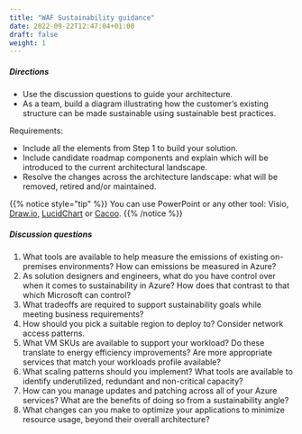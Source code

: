 ```yaml
---
title: "WAF Sustainability guidance"
date: 2022-09-22T12:47:04+01:00
draft: false
weight: 1
---
```


##### Directions
- Use the discussion questions to guide your architecture. 
- As a team, build a diagram illustrating how the customer’s existing structure can be made sustainable using sustainable best practices.

Requirements:
- Include all the elements from Step 1 to build your solution.
- Include candidate roadmap components and explain which will be introduced to the current architectural landscape.
- Resolve the changes across the architecture landscape: what will be removed, retired and/or maintained.

{{% notice style="tip" %}}
You can use PowerPoint or any other tool: Visio, [Draw.io](https://app.diagrams.net/), [LucidChart](https://www.lucidchart.com/pages/landing/flowchart-software) or [Cacoo](https://cacoo.com/).
{{% /notice %}}

##### Discussion questions
1. What tools are available to help measure the emissions of existing on-premises environments? How can emissions be measured in Azure?
2. As solution designers and engineers, what do you have control over when it comes to sustainability in Azure? How does that contrast to that which Microsoft can control?
3. What tradeoffs are required to support sustainability goals while meeting business requirements?
4. How should you pick a suitable region to deploy to? Consider network access patterns.
5. What VM SKUs are available to support your workload? Do these translate to energy efficiency improvements? Are more appropriate services that match your workloads profile available?
6. What scaling patterns should you implement? What tools are available to identify underutilized, redundant and non-critical capacity?
7. How can you manage updates and patching across all of your Azure services? What are the benefits of doing so from a sustainability angle?
8. What changes can you make to optimize your applications to minimize resource usage, beyond their overall architecture?
